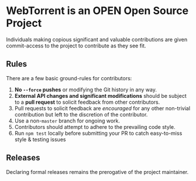 # WebTorrent is an OPEN Open Source Project

Individuals making copious significant and valuable contributions are given commit-access to the project to contribute as they see fit.

## Rules

There are a few basic ground-rules for contributors:

1. **No `--force` pushes** or modifying the Git history in any way.
2. **External API changes and significant modifications** should be subject to a **pull request** to solicit feedback from other contributors.
3. Pull requests to solicit feedback are *encouraged* for any other non-trivial contribution but left to the discretion of the contributor.
4. Use a non-`master` branch for ongoing work.
5. Contributors should attempt to adhere to the prevailing code style.
6. Run `npm test` locally before submitting your PR to catch easy-to-miss style & testing issues

## Releases

Declaring formal releases remains the prerogative of the project maintainer.
